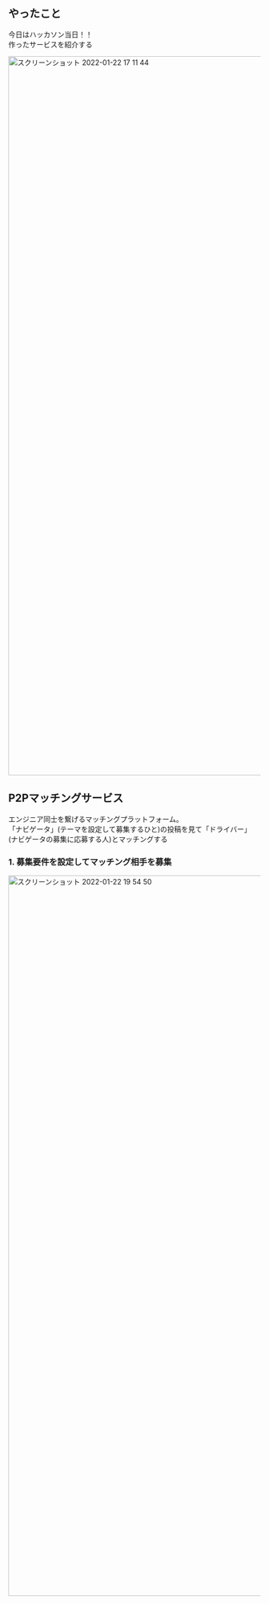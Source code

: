 ## やったこと
今日はハッカソン当日！！  
作ったサービスを紹介する  

<img width="1436" alt="スクリーンショット 2022-01-22 17 11 44" src="https://user-images.githubusercontent.com/78260526/150630479-31c3c2c0-adcd-4462-b47c-ee914651ab95.png">

## P2Pマッチングサービス
エンジニア同士を繋げるマッチングプラットフォーム。  
「ナビゲータ」(テーマを設定して募集するひと)の投稿を見て「ドライバー」(ナビゲータの募集に応募する人)とマッチングする

### 1. 募集要件を設定してマッチング相手を募集
<img width="1439" alt="スクリーンショット 2022-01-22 19 54 50" src="https://user-images.githubusercontent.com/78260526/150635655-9f1e6b58-ab19-4481-acf3-0dc87137a5f8.png">
